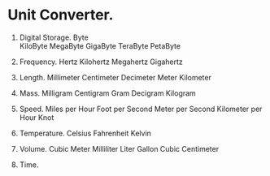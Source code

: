 # Unit Converter.

1. Digital Storage.
   Byte     
   KiloByte 
   MegaByte 
   GigaByte 
   TeraByte 
   PetaByte
   
2. Frequency.
   Hertz
   Kilohertz
   Megahertz
   Gigahertz

3. Length.
   Millimeter
   Centimeter
   Decimeter
   Meter
   Kilometer
   
4. Mass.
   Milligram
   Centigram
   Gram
   Decigram
   Kilogram
   
5. Speed.
   Miles per Hour
   Foot per Second
   Meter per Second
   Kilometer per Hour
   Knot
   
6. Temperature.
   Celsius
   Fahrenheit
   Kelvin
   
7. Volume.
   Cubic Meter
   Milliliter
   Liter
   Gallon
   Cubic Centimeter
   
8. Time.
